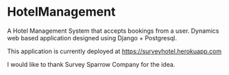 # HotelManagement
A Hotel Management System that accepts bookings from a user. Dynamics web based application designed using Django + Postgresql.

This application is currently deployed at https://surveyhotel.herokuapp.com 

I would like to thank Survey Sparrow Company for the idea.
